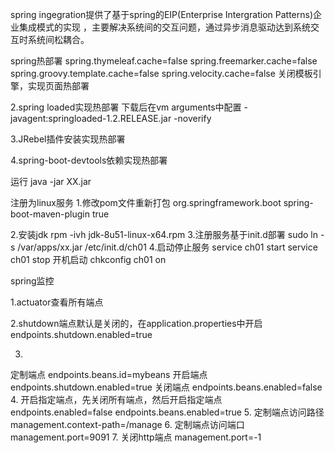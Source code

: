 spring ingegration提供了基于spring的EIP(Enterprise Intergration Patterns)企业集成模式的实现
，主要解决系统间的交互问题，通过异步消息驱动达到系统交互时系统间松耦合。

spring热部署
spring.thymeleaf.cache=false
spring.freemarker.cache=false
spring.groovy.template.cache=false
spring.velocity.cache=false
关闭模板引擎，实现页面热部署

2.spring loaded实现热部署
下载后在vm arguments中配置
-javagent:springloaded-1.2.RELEASE.jar -noverify

3.JRebel插件安装实现热部署

4.spring-boot-devtools依赖实现热部署


运行
java -jar XX.jar

注册为linux服务
1.修改pom文件重新打包
<bulid>
  <plugins>
    <plugin>
      <groupId>org.springframework.boot</groupId>
      <artifactId>spring-boot-maven-plugin</artifactId>
      <configuration>
        <executable>true</executable>
      </configuration>
    </plugin>
  </plugins>
</bulid>

2.安装jdk
rpm -ivh jdk-8u51-linux-x64.rpm
3.注册服务基于init.d部署
sudo ln -s /var/apps/xx.jar /etc/init.d/ch01
4.启动停止服务
service ch01 start
service ch01 stop
开机启动
chkconfig ch01 on 




spring监控

1.actuator查看所有端点

2.shutdown端点默认是关闭的，在application.properties中开启
endpoints.shutdown.enabled=true

3.
定制端点
endpoints.beans.id=mybeans
开启端点
endpoints.shutdown.enabled=true
关闭端点
endpoints.beans.enabled=false
4.
开启指定端点，先关闭所有端点，然后开启指定端点
endpoints.enabled=false
endpoints.beans.enabled=true
5.
定制端点访问路径
management.context-path=/manage
6.
定制端点访问端口
management.port=9091
7.
关闭http端点
management.port=-1




